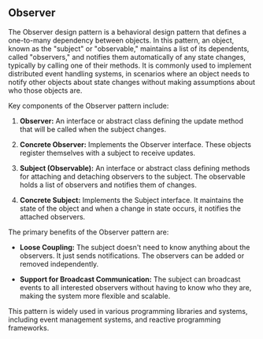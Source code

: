 ## Observer

The Observer design pattern is a behavioral design pattern that defines a one-to-many dependency between objects. In this pattern, an object, known as the "subject" or "observable," maintains a list of its dependents, called "observers," and notifies them automatically of any state changes, typically by calling one of their methods. It is commonly used to implement distributed event handling systems, in scenarios where an object needs to notify other objects about state changes without making assumptions about who those objects are.

Key components of the Observer pattern include:

1. **Observer:** An interface or abstract class defining the update method that will be called when the subject changes.

2. **Concrete Observer:** Implements the Observer interface. These objects register themselves with a subject to receive updates.

3. **Subject (Observable):** An interface or abstract class defining methods for attaching and detaching observers to the subject. The observable holds a list of observers and notifies them of changes.

4. **Concrete Subject:** Implements the Subject interface. It maintains the state of the object and when a change in state occurs, it notifies the attached observers.

The primary benefits of the Observer pattern are:

- **Loose Coupling:** The subject doesn't need to know anything about the observers. It just sends notifications. The observers can be added or removed independently.
  
- **Support for Broadcast Communication:** The subject can broadcast events to all interested observers without having to know who they are, making the system more flexible and scalable.

This pattern is widely used in various programming libraries and systems, including event management systems, and reactive programming frameworks.